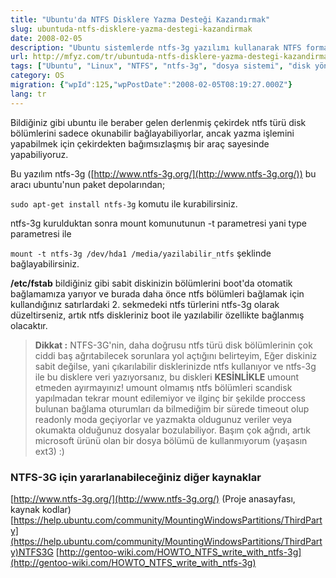 ```yaml
---
title: "Ubuntu'da NTFS Disklere Yazma Desteği Kazandırmak"
slug: ubuntuda-ntfs-disklere-yazma-destegi-kazandirmak
date: 2008-02-05
description: "Ubuntu sistemlerde ntfs-3g yazılımı kullanarak NTFS formatlı disk bölümlerine yazma desteği nasıl eklenir? Kurulum, fstab ayarları ve dikkat edilmesi gerekenler."
url: http://mfyz.com/tr/ubuntuda-ntfs-disklere-yazma-destegi-kazandirmak/
tags: ["Ubuntu", "Linux", "NTFS", "ntfs-3g", "dosya sistemi", "disk yönetimi", "fstab"]
category: OS
migration: {"wpId":125,"wpPostDate":"2008-02-05T08:19:27.000Z"}
lang: tr
---
```


Bildiğiniz gibi ubuntu ile beraber gelen derlenmiş çekirdek ntfs türü disk bölümlerini sadece okunabilir bağlayabiliyorlar, ancak yazma işlemini yapabilmek için çekirdekten bağımsızlaşmış bir araç sayesinde yapabiliyoruz.

Bu yazılım ntfs-3g ([http://www.ntfs-3g.org/](http://www.ntfs-3g.org/)) bu aracı ubuntu'nun paket depolarından;

`sudo apt-get install ntfs-3g` komutu ile kurabilirsiniz.

ntfs-3g kurulduktan sonra mount komunutunun -t parametresi yani type parametresi ile

`mount -t ntfs-3g /dev/hda1 /media/yazilabilir_ntfs` şeklinde bağlayabilirsiniz.

**/etc/fstab** bildiğiniz gibi sabit diskinizin bölümlerini boot'da otomatik bağlamamıza yarıyor ve burada daha önce ntfs bölümleri bağlamak için kullandığınız satırlardaki 2. sekmedeki ntfs türlerini ntfs-3g olarak düzeltirseniz, artık ntfs diskleriniz boot ile yazılabilir özellikte bağlanmış olacaktır.

> **Dikkat :** NTFS-3G'nin, daha doğrusu ntfs türü disk bölümlerinin çok ciddi baş ağrıtabilecek sorunlara yol açtığını belirteyim, Eğer diskiniz sabit değilse, yani çıkarılabilir disklerinizde ntfs kullanıyor ve ntfs-3g ile bu disklere veri yazıyorsanız, bu diskleri **KESİNLİKLE** umount etmeden ayırmayınız! umount olmamış ntfs bölümleri scandisk yapılmadan tekrar mount edilemiyor ve ilginç bir şekilde proccess bulunan bağlama oturumları da bilmediğim bir sürede timeout olup readonly moda geçiyorlar ve yazmakta oldugunuz veriler veya okumakta olduğunuz dosyalar bozulabiliyor. Başım çok ağrıdı, artık microsoft ürünü olan bir dosya bölümü de kullanmıyorum (yaşasın ext3) :)

### NTFS-3G için yararlanabileceğiniz diğer kaynaklar

[http://www.ntfs-3g.org/](http://www.ntfs-3g.org/) (Proje anasayfası, kaynak kodlar) [https://help.ubuntu.com/community/MountingWindowsPartitions/ThirdParty](https://help.ubuntu.com/community/MountingWindowsPartitions/ThirdParty)NTFS3G [http://gentoo-wiki.com/HOWTO_NTFS_write_with_ntfs-3g](http://gentoo-wiki.com/HOWTO_NTFS_write_with_ntfs-3g)